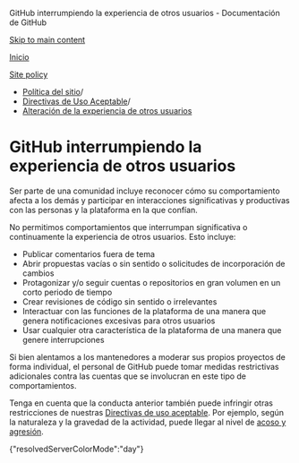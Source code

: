 GitHub interrumpiendo la experiencia de otros usuarios - Documentación de GitHub

[Skip to main content](#main-content)

[Inicio](/es)

[Site policy](/es/site-policy)

* [Política del sitio](/es/site-policy)/
* [Directivas de Uso Aceptable](/es/site-policy/acceptable-use-policies)/
* [Alteración de la experiencia de otros usuarios](/es/site-policy/acceptable-use-policies/github-disrupting-the-experience-of-other-users)

GitHub interrumpiendo la experiencia de otros usuarios
==========

Ser parte de una comunidad incluye reconocer cómo su comportamiento afecta a los demás y participar en interacciones significativas y productivas con las personas y la plataforma en la que confían.

No permitimos comportamientos que interrumpan significativa o continuamente la experiencia de otros usuarios. Esto incluye:

* Publicar comentarios fuera de tema
* Abrir propuestas vacías o sin sentido o solicitudes de incorporación de cambios
* Protagonizar y/o seguir cuentas o repositorios en gran volumen en un corto periodo de tiempo
* Crear revisiones de código sin sentido o irrelevantes
* Interactuar con las funciones de la plataforma de una manera que genera notificaciones excesivas para otros usuarios
* Usar cualquier otra característica de la plataforma de una manera que genere interrupciones

Si bien alentamos a los mantenedores a moderar sus propios proyectos de forma individual, el personal de GitHub puede tomar medidas restrictivas adicionales contra las cuentas que se involucran en este tipo de comportamientos.

Tenga en cuenta que la conducta anterior también puede infringir otras restricciones de nuestras [Directivas de uso aceptable](/es/site-policy/acceptable-use-policies/github-acceptable-use-policies). Por ejemplo, según la naturaleza y la gravedad de la actividad, puede llegar al nivel de [acoso y agresión](/es/site-policy/acceptable-use-policies/github-bullying-and-harassment).

{"resolvedServerColorMode":"day"}
